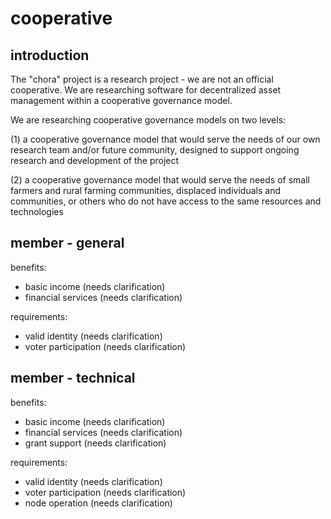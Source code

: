 # cooperative

## introduction

The "chora" project is a research project - we are not an official cooperative. We are researching software for decentralized asset management within a cooperative governance model.

We are researching cooperative governance models on two levels:

(1) a cooperative governance model that would serve the needs of our own research team and/or future community, designed to support ongoing research and development of the project

(2) a cooperative governance model that would serve the needs of small farmers and rural farming communities, displaced individuals and communities, or others who do not have access to the same resources and technologies

## member - general

benefits:

- basic income (needs clarification)
- financial services (needs clarification)

requirements:

- valid identity (needs clarification)
- voter participation (needs clarification)

## member - technical

benefits:

- basic income (needs clarification)
- financial services (needs clarification)
- grant support (needs clarification)

requirements:

- valid identity (needs clarification)
- voter participation (needs clarification)
- node operation (needs clarification)
